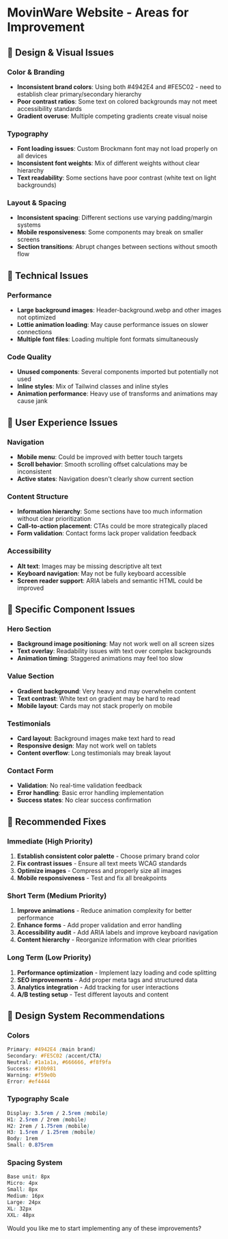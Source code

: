 # MovinWare Website - Areas for Improvement

## 🎨 Design & Visual Issues

### Color & Branding
- **Inconsistent brand colors**: Using both #4942E4 and #FE5C02 - need to establish clear primary/secondary hierarchy
- **Poor contrast ratios**: Some text on colored backgrounds may not meet accessibility standards
- **Gradient overuse**: Multiple competing gradients create visual noise

### Typography
- **Font loading issues**: Custom Brockmann font may not load properly on all devices
- **Inconsistent font weights**: Mix of different weights without clear hierarchy
- **Text readability**: Some sections have poor contrast (white text on light backgrounds)

### Layout & Spacing
- **Inconsistent spacing**: Different sections use varying padding/margin systems
- **Mobile responsiveness**: Some components may break on smaller screens
- **Section transitions**: Abrupt changes between sections without smooth flow

## 🔧 Technical Issues

### Performance
- **Large background images**: Header-background.webp and other images not optimized
- **Lottie animation loading**: May cause performance issues on slower connections
- **Multiple font files**: Loading multiple font formats simultaneously

### Code Quality
- **Unused components**: Several components imported but potentially not used
- **Inline styles**: Mix of Tailwind classes and inline styles
- **Animation performance**: Heavy use of transforms and animations may cause jank

## 📱 User Experience Issues

### Navigation
- **Mobile menu**: Could be improved with better touch targets
- **Scroll behavior**: Smooth scrolling offset calculations may be inconsistent
- **Active states**: Navigation doesn't clearly show current section

### Content Structure
- **Information hierarchy**: Some sections have too much information without clear prioritization
- **Call-to-action placement**: CTAs could be more strategically placed
- **Form validation**: Contact forms lack proper validation feedback

### Accessibility
- **Alt text**: Images may be missing descriptive alt text
- **Keyboard navigation**: May not be fully keyboard accessible
- **Screen reader support**: ARIA labels and semantic HTML could be improved

## 🎯 Specific Component Issues

### Hero Section
- **Background image positioning**: May not work well on all screen sizes
- **Text overlay**: Readability issues with text over complex backgrounds
- **Animation timing**: Staggered animations may feel too slow

### Value Section
- **Gradient background**: Very heavy and may overwhelm content
- **Text contrast**: White text on gradient may be hard to read
- **Mobile layout**: Cards may not stack properly on mobile

### Testimonials
- **Card layout**: Background images make text hard to read
- **Responsive design**: May not work well on tablets
- **Content overflow**: Long testimonials may break layout

### Contact Form
- **Validation**: No real-time validation feedback
- **Error handling**: Basic error handling implementation
- **Success states**: No clear success confirmation

## 🚀 Recommended Fixes

### Immediate (High Priority)
1. **Establish consistent color palette** - Choose primary brand color
2. **Fix contrast issues** - Ensure all text meets WCAG standards
3. **Optimize images** - Compress and properly size all images
4. **Mobile responsiveness** - Test and fix all breakpoints

### Short Term (Medium Priority)
1. **Improve animations** - Reduce animation complexity for better performance
2. **Enhance forms** - Add proper validation and error handling
3. **Accessibility audit** - Add ARIA labels and improve keyboard navigation
4. **Content hierarchy** - Reorganize information with clear priorities

### Long Term (Low Priority)
1. **Performance optimization** - Implement lazy loading and code splitting
2. **SEO improvements** - Add proper meta tags and structured data
3. **Analytics integration** - Add tracking for user interactions
4. **A/B testing setup** - Test different layouts and content

## 🎨 Design System Recommendations

### Colors
```css
Primary: #4942E4 (main brand)
Secondary: #FE5C02 (accent/CTA)
Neutral: #1a1a1a, #666666, #f8f9fa
Success: #10b981
Warning: #f59e0b
Error: #ef4444
```

### Typography Scale
```css
Display: 3.5rem / 2.5rem (mobile)
H1: 2.5rem / 2rem (mobile)
H2: 2rem / 1.75rem (mobile)
H3: 1.5rem / 1.25rem (mobile)
Body: 1rem
Small: 0.875rem
```

### Spacing System
```css
Base unit: 8px
Micro: 4px
Small: 8px
Medium: 16px
Large: 24px
XL: 32px
XXL: 48px
```

Would you like me to start implementing any of these improvements?